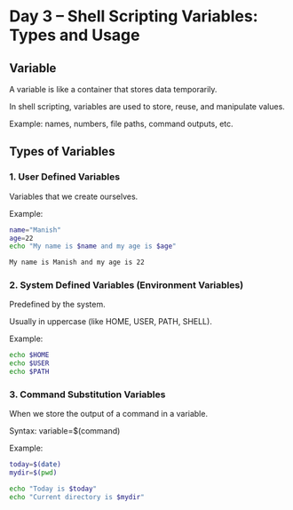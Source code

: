 # Day 3 – Shell Scripting Variables: Types and Usage

## Variable 
A variable is like a container that stores data temporarily.

In shell scripting, variables are used to store, reuse, and manipulate values.

Example: names, numbers, file paths, command outputs, etc.

## Types of Variables

### 1. User Defined Variables 
Variables that we create ourselves.

Example:
```bash
name="Manish"
age=22
echo "My name is $name and my age is $age"
```
```bash
My name is Manish and my age is 22
```
### 2. System Defined Variables (Environment Variables)
Predefined by the system.

Usually in uppercase (like HOME, USER, PATH, SHELL).

Example:
```bash
echo $HOME
echo $USER
echo $PATH
```

### 3. Command Substitution Variables

When we store the output of a command in a variable.

Syntax: variable=$(command)

Example:
```bash
today=$(date)
mydir=$(pwd)

echo "Today is $today"
echo "Current directory is $mydir"
```

